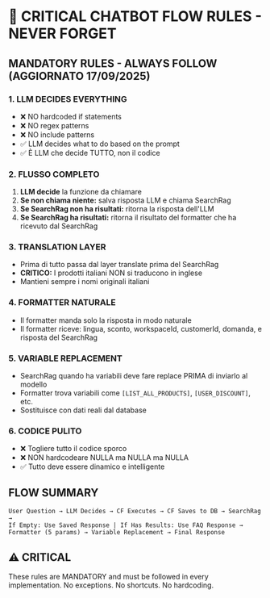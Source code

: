 # 🚨 CRITICAL CHATBOT FLOW RULES - NEVER FORGET

## MANDATORY RULES - ALWAYS FOLLOW (AGGIORNATO 17/09/2025)

### 1. **LLM DECIDES EVERYTHING**
- ❌ NO hardcoded if statements
- ❌ NO regex patterns  
- ❌ NO include patterns
- ✅ LLM decides what to do based on the prompt
- ✅ È LLM che decide TUTTO, non il codice

### 2. **FLUSSO COMPLETO**
1. **LLM decide** la funzione da chiamare
2. **Se non chiama niente:** salva risposta LLM e chiama SearchRag
3. **Se SearchRag non ha risultati:** ritorna la risposta dell'LLM
4. **Se SearchRag ha risultati:** ritorna il risultato del formatter che ha ricevuto dal SearchRag

### 3. **TRANSLATION LAYER**
- Prima di tutto passa dal layer translate prima del SearchRag
- **CRITICO:** I prodotti italiani NON si traducono in inglese
- Mantieni sempre i nomi originali italiani

### 4. **FORMATTER NATURALE**
- Il formatter manda solo la risposta in modo naturale
- Il formatter riceve: lingua, sconto, workspaceId, customerId, domanda, e risposta del SearchRag

### 5. **VARIABLE REPLACEMENT**
- SearchRag quando ha variabili deve fare replace PRIMA di inviarlo al modello
- Formatter trova variabili come `[LIST_ALL_PRODUCTS]`, `[USER_DISCOUNT]`, etc.
- Sostituisce con dati reali dal database

### 6. **CODICE PULITO**
- ❌ Togliere tutto il codice sporco
- ❌ NON hardcodeare NULLA ma NULLA ma NULLA
- ✅ Tutto deve essere dinamico e intelligente

## FLOW SUMMARY
```
User Question → LLM Decides → CF Executes → CF Saves to DB → SearchRag → 
If Empty: Use Saved Response | If Has Results: Use FAQ Response → 
Formatter (5 params) → Variable Replacement → Final Response
```

## ⚠️ CRITICAL
These rules are MANDATORY and must be followed in every implementation.
No exceptions. No shortcuts. No hardcoding.
